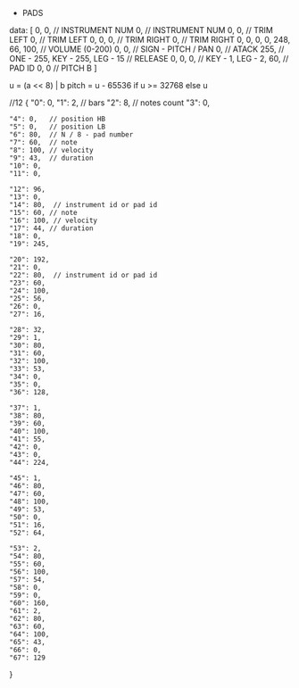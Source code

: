 * PADS

data: [
  0,
  0, // INSTRUMENT NUM
  0, // INSTRUMENT NUM
  0,
  0, // TRIM LEFT
  0, // TRIM LEFT
  0,
  0,
  0, // TRIM RIGHT
  0, // TRIM RIGHT
  0,
  0,
  0,
  0,
  248,
  66,
  100, // VOLUME (0-200)
  0,
  0, // SIGN - PITCH / PAN
  0, // ATACK
  255, // ONE - 255, KEY - 255, LEG - 15   //  RELEASE
  0,
  0,
  0, // KEY - 1, LEG - 2,
  60, // PAD ID
  0,
  0 // PITCH B
]




u = (a << 8) | b
pitch = u - 65536 if u >= 32768 else u

//12
{
    "0": 0,
    "1": 2, // bars
    "2": 8, // notes count
    "3": 0,

    "4": 0,   // position HB
    "5": 0,   // position LB
    "6": 80,  // N / 8 - pad number
    "7": 60,  // note
    "8": 100, // velocity
    "9": 43,  // duration
    "10": 0,
    "11": 0,

    "12": 96,
    "13": 0,
    "14": 80,  // instrument id or pad id
    "15": 60, // note
    "16": 100, // velocity
    "17": 44, // duration
    "18": 0,
    "19": 245,

    "20": 192,
    "21": 0,
    "22": 80,  // instrument id or pad id
    "23": 60,
    "24": 100,
    "25": 56,
    "26": 0,
    "27": 16,

    "28": 32,
    "29": 1,
    "30": 80,
    "31": 60,
    "32": 100,
    "33": 53,
    "34": 0,
    "35": 0,
    "36": 128,

    "37": 1,
    "38": 80,
    "39": 60,
    "40": 100,
    "41": 55,
    "42": 0,
    "43": 0,
    "44": 224,

    "45": 1,
    "46": 80,
    "47": 60,
    "48": 100,
    "49": 53,
    "50": 0,
    "51": 16,
    "52": 64,

    "53": 2,
    "54": 80,
    "55": 60,
    "56": 100,
    "57": 54,
    "58": 0,
    "59": 0,
    "60": 160,
    "61": 2,
    "62": 80,
    "63": 60,
    "64": 100,
    "65": 43,
    "66": 0,
    "67": 129
}
